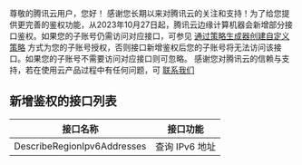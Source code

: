 尊敬的腾讯云用户，您好！
感谢您长期以来对腾讯云的关注和支持！为了给您提供更完善的鉴权功能，从2023年10月27日起，腾讯云边缘计算机器会新增部分接口鉴权。如果您的子账号仍需访问对应接口，可参见 [通过策略生成器创建自定义策略](https://www.tencentcloud.com/zh/document/product/598/35596) 方式为您的子账号授权，否则接口新增鉴权后您的子账号将无法访问该接口。如果您的子账号不需要访问对应接口则可忽略。
感谢您对腾讯云的信赖与支持，若在使用云产品过程中有任何问题，可 [联系我们](https://www.tencentcloud.com/contact-us)
## 新增鉴权的接口列表

| 接口名称 | 接口功能 | 
|---------|---------|
| DescribeRegionIpv6Addresses | 查询 IPv6 地址 |
